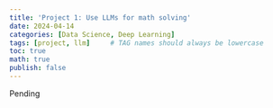 ```yaml
---
title: 'Project 1: Use LLMs for math solving'
date: 2024-04-14 
categories: [Data Science, Deep Learning]
tags: [project, llm]     # TAG names should always be lowercase
toc: true
math: true
publish: false
---
```


Pending